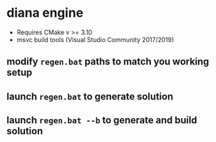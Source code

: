 # diana engine

* Requires CMake v >= 3.10
* msvc build tools (Visual Studio Community 2017/2019)

## modify `regen.bat` paths to match you working setup
## launch `regen.bat` to generate solution
## launch `regen.bat --b` to generate and build solution
